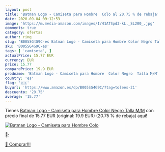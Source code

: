 ```yaml
---
layout: post
title: 'Batman Logo - Camiseta para Hombre  Colo al 20.75 % de rebaja'
date: 2020-09-04 09:12:53
image: 'https://m.media-amazon.com/images/I/41ATSpd3-kL._SL200_.jpg'
comments: true
category: ofertas
author: ring
slug: 'B005SG4G9C-es Batman Logo - Camiseta para Hombre Color Negro Talla M/M'
sku: 'B005SG4G9C-es'
tags: [ 'camiseta', ]
actualPrice: 15.77 EUR
currency: EUR
price: 15.77
comparePrice: 19.9 EUR
prodname: 'Batman Logo - Camiseta para Hombre  Color Negro  Talla M/M'
country: 'es'
flag: '🇪🇸'
buyurl: 'https://www.amazon.es/dp/B005SG4G9C/?tag=tolees-21'
descuento: '20.75'
average: '15.77'
---
```


Tienes [Batman Logo - Camiseta para Hombre  Color Negro  Talla M/M](https://www.amazon.es/dp/B005SG4G9C/?tag=tolees-21) con precio final de  15.77 EUR (original: 19.9 EUR) (20.75 %  de rebaja) aqui!

[![Batman Logo - Camiseta para Hombre  Colo](https://m.media-amazon.com/images/I/41ATSpd3-kL._SL200_.jpg)](https://www.amazon.es/dp/B005SG4G9C/?tag=tolees-21)

🔎:


[🛒 Comprar!!!](https://www.amazon.es/dp/B005SG4G9C/?tag=tolees-21)
